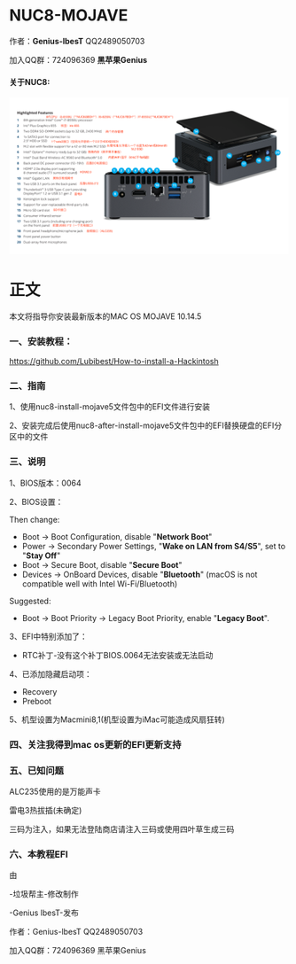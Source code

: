 # NUC8-MOJAVE

作者：**Genius-lbesT** QQ2489050703

加入QQ群：724096369 **黑苹果Genius**

#### 关于NUC8:

![](https://github.com/Lubibest/NUC8-MOJAVE/blob/master/jpg/nuc8i7-features-16x9.png.rendition.intel.web.1648.927.png)



# 正文

本文将指导你安装最新版本的MAC OS MOJAVE 10.14.5



### 一、安装教程：

https://github.com/Lubibest/How-to-install-a-Hackintosh



### 二、指南

1、使用nuc8-install-mojave5文件包中的EFI文件进行安装

2、安装完成后使用nuc8-after-install-mojave5文件包中的EFI替换硬盘的EFI分区中的文件



### 三、说明

1、BIOS版本：0064

2、BIOS设置：

Then change:

- Boot -> Boot Configuration, disable "**Network Boot**"
- Power -> Secondary Power Settings, "**Wake on LAN from S4/S5**", set to "**Stay Off**"
- Boot -> Secure Boot, disable "**Secure Boot**"
- Devices -> OnBoard Devices, disable "**Bluetooth**" (macOS is not compatible well with Intel Wi-Fi/Bluetooth)

Suggested:

- Boot -> Boot Priority -> Legacy Boot Priority, enable "**Legacy Boot**".

3、EFI中特别添加了：

- RTC补丁-没有这个补丁BIOS.0064无法安装或无法启动

4、已添加隐藏启动项：

- Recovery
- Preboot

5、机型设置为Macmini8,1(机型设置为iMac可能造成风扇狂转)



### 四、关注我得到mac os更新的EFI更新支持



### 五、已知问题

ALC235使用的是万能声卡

雷电3热拔插(未确定)

三码为注入，如果无法登陆商店请注入三码或使用四叶草生成三码



### 六、本教程EFI

由

-垃圾帮主-修改制作

-Genius lbesT-发布

作者：Genius-lbesT QQ2489050703

加入QQ群：724096369 黑苹果Genius
